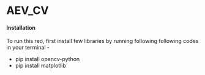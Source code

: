 # AEV_CV

#### Installation 

To run this reo, first install few libraries by running following following codes in your terminal - 
* pip install opencv-python
* pip install matplotlib